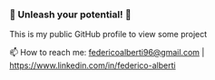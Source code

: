 ### 👾 Unleash your potential! 👾

This is my public GitHub profile to view some project

📫 How to reach me: federicoalberti96@gmail.com | https://www.linkedin.com/in/federico-alberti

